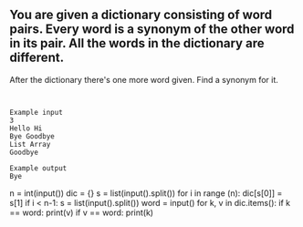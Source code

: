 ## You are given a dictionary consisting of word pairs. Every word is a synonym of the other word in its pair. All the words in the dictionary are different.

After the dictionary there's one more word given. Find a synonym for it.

```


Example input
3
Hello Hi
Bye Goodbye
List Array
Goodbye

Example output
Bye

```


 n = int(input())
dic = {}
s = list(input().split())
for i in range (n):
    dic[s[0]] = s[1]
    if i < n-1:
        s = list(input().split())
word = input()
for k, v in dic.items():
    if k == word:
        print(v)
    if v == word:
        print(k)
        
